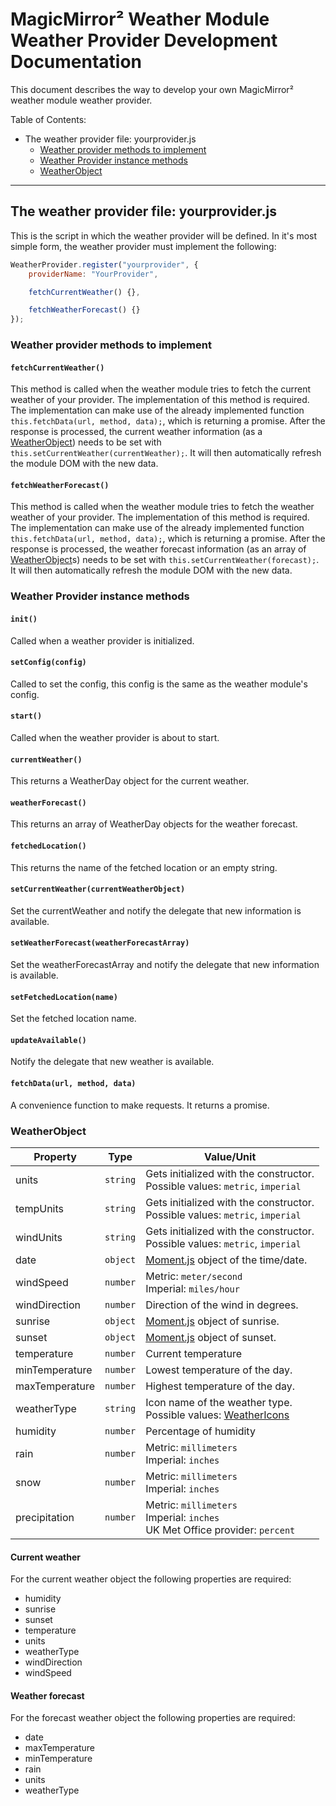# MagicMirror² Weather Module Weather Provider Development Documentation

This document describes the way to develop your own MagicMirror² weather module weather provider.

Table of Contents:

- The weather provider file: yourprovider.js
  - [Weather provider methods to implement](#weather-provider-methods-to-implement)
  - [Weather Provider instance methods](#weather-provider-instance-methods)
  - [WeatherObject](#weatherobject)

---

## The weather provider file: yourprovider.js

This is the script in which the weather provider will be defined. In it's most simple form, the weather provider must implement the following:

````javascript
WeatherProvider.register("yourprovider", {
	providerName: "YourProvider",

	fetchCurrentWeather() {},

	fetchWeatherForecast() {}
});
````

### Weather provider methods to implement

#### `fetchCurrentWeather()`

This method is called when the weather module tries to fetch the current weather of your provider. The implementation of this method is required.
The implementation can make use of the already implemented function `this.fetchData(url, method, data);`, which is returning a promise.
After the response is processed, the current weather information (as a [WeatherObject](#weatherobject)) needs to be set with `this.setCurrentWeather(currentWeather);`.
It will then automatically refresh the module DOM with the new data.

#### `fetchWeatherForecast()`

This method is called when the weather module tries to fetch the weather weather of your provider. The implementation of this method is required.
The implementation can make use of the already implemented function `this.fetchData(url, method, data);`, which is returning a promise.
After the response is processed, the weather forecast information (as an array of [WeatherObject](#weatherobject)s) needs to be set with `this.setCurrentWeather(forecast);`.
It will then automatically refresh the module DOM with the new data.

### Weather Provider instance methods

#### `init()`

Called when a weather provider is initialized.

#### `setConfig(config)`

Called to set the config, this config is the same as the weather module's config.

#### `start()`

Called when the weather provider is about to start.

#### `currentWeather()`

This returns a WeatherDay object for the current weather.

#### `weatherForecast()`

This returns an array of WeatherDay objects for the weather forecast.

#### `fetchedLocation()`

This returns the name of the fetched location or an empty string.

#### `setCurrentWeather(currentWeatherObject)`

Set the currentWeather and notify the delegate that new information is available.

#### `setWeatherForecast(weatherForecastArray)`

Set the weatherForecastArray and notify the delegate that new information is available.

#### `setFetchedLocation(name)`

Set the fetched location name.

#### `updateAvailable()`

Notify the delegate that new weather is available.

#### `fetchData(url, method, data)`

A convenience function to make requests. It returns a promise.

### WeatherObject

| Property | Type | Value/Unit |
| --- | --- | --- |
| units | `string` | Gets initialized with the constructor. <br> Possible values: `metric`, `imperial` |
| tempUnits | `string` | Gets initialized with the constructor. <br> Possible values: `metric`, `imperial` |
| windUnits | `string` | Gets initialized with the constructor. <br> Possible values: `metric`, `imperial` |
| date | `object` | [Moment.js](https://momentjs.com/) object of the time/date. |
| windSpeed |`number` | Metric: `meter/second` <br> Imperial: `miles/hour` |
| windDirection |`number` | Direction of the wind in degrees. |
| sunrise |`object` | [Moment.js](https://momentjs.com/) object of sunrise. |
| sunset |`object` | [Moment.js](https://momentjs.com/) object of sunset. |
| temperature | `number` | Current temperature |
| minTemperature | `number` | Lowest temperature of the day. |
| maxTemperature | `number` | Highest temperature of the day. |
| weatherType | `string` | Icon name of the weather type. <br> Possible values: [WeatherIcons](https://www.npmjs.com/package/weathericons) |
| humidity | `number` | Percentage of humidity |
| rain | `number` | Metric: `millimeters` <br> Imperial: `inches` |
| snow | `number` | Metric: `millimeters` <br> Imperial: `inches` |
| precipitation | `number` | Metric: `millimeters` <br> Imperial: `inches` <br> UK Met Office provider: `percent` |

#### Current weather

For the current weather object the following properties are required:

- humidity
- sunrise
- sunset
- temperature
- units
- weatherType
- windDirection
- windSpeed

#### Weather forecast

For the forecast weather object the following properties are required:

- date
- maxTemperature
- minTemperature
- rain
- units
- weatherType
